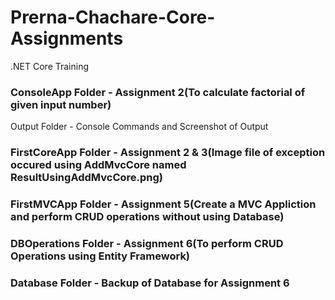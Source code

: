 # Prerna-Chachare-Core-Assignments
.NET Core Training

### ConsoleApp Folder - Assignment 2(To calculate factorial of given input number)
Output Folder - Console Commands and Screenshot of Output

### FirstCoreApp Folder - Assignment 2 & 3(Image file of exception occured using AddMvcCore named ResultUsingAddMvcCore.png)

### FirstMVCApp Folder - Assignment 5(Create a MVC Appliction and perform CRUD operations without using Database)

### DBOperations Folder - Assignment 6(To perform CRUD Operations using Entity Framework)

### Database Folder - Backup of Database for Assignment 6
